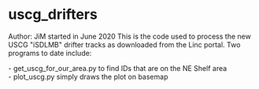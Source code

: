 # uscg_drifters  
Author: JiM  started in June 2020
This is the code used to process the new USCG "iSDLMB" drifter tracks as downloaded from the Linc portal.
Two programs to date include:
<p>
- get_uscg_for_our_area.py to find IDs that are on the NE Shelf area <br>
- plot_uscg.py simply draws the plot on basemap
